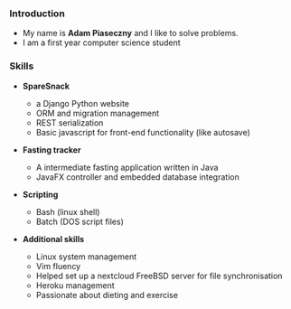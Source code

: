 ### Introduction

- My name is **Adam Piaseczny** and I like to solve problems.
- I am a first year computer science student
### Skills 

- **SpareSnack**
  - a Django Python website
  - ORM and migration management
  - REST serialization
  - Basic javascript for front-end functionality (like autosave)

- **Fasting tracker**
  - A intermediate fasting application written in Java
  - JavaFX controller and embedded database integration

- **Scripting**
  - Bash (linux shell)
  - Batch (DOS script files)

- **Additional skills**
  - Linux system management
  - Vim fluency
  - Helped set up a nextcloud FreeBSD server for file synchronisation
  - Heroku management
  - Passionate about dieting and exercise
